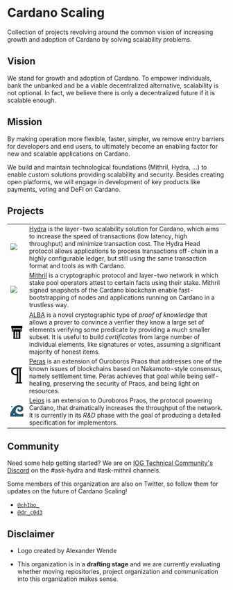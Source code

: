 # Cardano Scaling

Collection of projects revolving around the common vision of increasing growth
and adoption of Cardano by solving scalability problems.

## Vision

We stand for growth and adoption of Cardano. To empower individuals, bank the
unbanked and be a viable decentralized alternative, scalability is not optional.
In fact, we believe there is only a decentralized future if it is scalable
enough.

## Mission

By making operation more flexible, faster, simpler, we remove entry barriers for
developers and end users, to ultimately become an enabling factor for new and
scalable applications on Cardano.

We build and maintain technological foundations (Mithril, Hydra, …) to enable
custom solutions providing scalability and security. Besides creating open
platforms, we will engage in development of key products like payments, voting
and DeFI on Cardano.

## Projects

<table>
  <tr>
     <td>
         <img width="100" src="https://raw.githubusercontent.com/cardano-scaling/hydra/master/docs/static/img/hydra.png" />
     </td>
     <td>
         <a href="https://github.com/cardano-scaling/hydra">Hydra</a> is the
         layer-two scalability solution for Cardano, which aims to increase the speed
         of transactions (low latency, high throughput) and minimize transaction
         cost. The Hydra Head protocol allows applications to process transactions
         off-chain in a highly configurable ledger, but still using the same
         transaction format and tools as with Cardano.
     </td>
  </tr>
  <tr>
     <td>
         <img width="100" src="https://raw.githubusercontent.com/cardano-scaling/mithril/main/docs/website/static/img/logo.png" />
     </td>
     <td>
         <a href="https://github.com/cardano-scaling/mithril">Mithril</a> is
         a cryptographic protocol and layer-two network in which stake pool
         operators attest to certain facts using their stake. Mithril signed
         snapshots of the Cardano blockchain enable fast-bootstrapping of nodes
         and applications running on Cardano in a trustless way.
     </td>
  </tr>
  <tr>
     <td>
         <img width="100" src="https://raw.githubusercontent.com/cardano-scaling/alba/main/docs/src/logo.svg" />
     </td>
     <td>
         <a href="https://github.com/cardano-scaling/alba">ALBA</a> is
         a novel cryptographic type of <em>proof of knowledge</em> that allows a prover to convince a verifier
         they know a large set of elements verifying some predicate by providing a much smaller subset. It is
         useful to build <em>certificates</em> from large number of individual elements, like signatures or votes,
         assuming a significant majority of honest items.
     </td>
  </tr>
  <tr>
     <td>
         <img width="100" src="https://raw.githubusercontent.com/input-output-hk/peras-design/main/site/static/img/logo.png" />
     </td>
     <td>
         <a href="https://github.com/input-output-hk/peras-design">Peras</a> is an extension of Ouroboros Praos that addresses one of the known issues of blockchains based on Nakamoto-style consensus, namely settlement time. Peras achieves that goal while being self-healing, preserving the security of Praos, and being light on resources.
     </td>
  </tr>
   <tr>
     <td>
         <img width="100" src="https://raw.githubusercontent.com/input-output-hk/ouroboros-leios/main/site/static/img/wave-logo.svg" />
     </td>
     <td>
         <a href="https://github.com/input-output-hk/ouroboros-leios">Leios</a> is
         an extension to Ouroboros Praos, the protocol powering Cardano, that dramatically increases the throughput of
         the network. It is currently in its <em>R&D</em> phase with the goal of producing a detailed specification for
         implementors.
     </td>
  </tr>
</table>

## Community

Need some help getting started? We are on [IOG Technical Community's Discord](https://discord.gg/Qq5vNTg9PT) on the #ask-hydra and #ask-mithril channels.

Some members of this organization are also on Twitter, so follow them for updates on the future of Cardano Scaling!

- [`@ch1bo_`](https://twitter.com/ch1bo_)
- [`@dr_c0d3`](https://twitter.com/dr_c0d3)

## Disclaimer

- Logo created by Alexander Wende

- This organization is in a **drafting stage** and we are currently evaluating whether moving repositories, project organization and communication into this organization makes sense.
